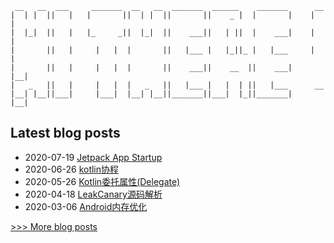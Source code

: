 

     __   __  ___     _______  __   __  _______  ______    _______      __  
    |  | |  ||   |   |       ||  | |  ||       ||    _ |  |       |    |  | 
    |  |_|  ||   |   |_     _||  |_|  ||    ___||   | ||  |    ___|    |  | 
    |       ||   |     |   |  |       ||   |___ |   |_||_ |   |___     |  | 
    |       ||   |     |   |  |       ||    ___||    __  ||    ___|    |__| 
    |   _   ||   |     |   |  |   _   ||   |___ |   |  | ||   |___      __  
    |__| |__||___|     |___|  |__| |__||_______||___|  |_||_______|    |__| 


## Latest blog posts
- 2020-07-19 [Jetpack App Startup](http://blog.xusheng.online/2020/07/19/Jetpack-App-Startup/)
- 2020-06-26 [kotlin协程](http://blog.xusheng.online/2020/06/26/kotlin%E5%8D%8F%E7%A8%8B/)
- 2020-05-26 [Kotlin委托属性(Delegate)](http://blog.xusheng.online/2020/05/26/Kotlin%E5%A7%94%E6%89%98%E5%B1%9E%E6%80%A7-Delegate/)
- 2020-04-18 [LeakCanary源码解析](http://blog.xusheng.online/2020/04/18/LeakCanary%E6%BA%90%E7%A0%81%E8%A7%A3%E6%9E%90/)
- 2020-03-06 [Android内存优化](http://blog.xusheng.online/2020/03/06/Android%E5%86%85%E5%AD%98%E4%BC%98%E5%8C%96/)

[>>> More blog posts](http://blog.xusheng.online/archives/)
